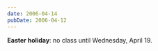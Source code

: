 ```yaml
---
date: 2006-04-14
pubDate: 2006-04-12
---
```


**Easter holiday**: no class until Wednesday, April 19.
